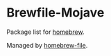 # Brewfile-Mojave

Package list for [homebrew](http://brew.sh/).

Managed by [homebrew-file](https://github.com/rcmdnk/homebrew-file).